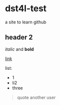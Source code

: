 # dst4l-test
a site to learn github

## header 2

*italic*  and **bold**

[link](http://maurice.vandereesten.name)

list:
- 1
- li2
- three

>quote another user
